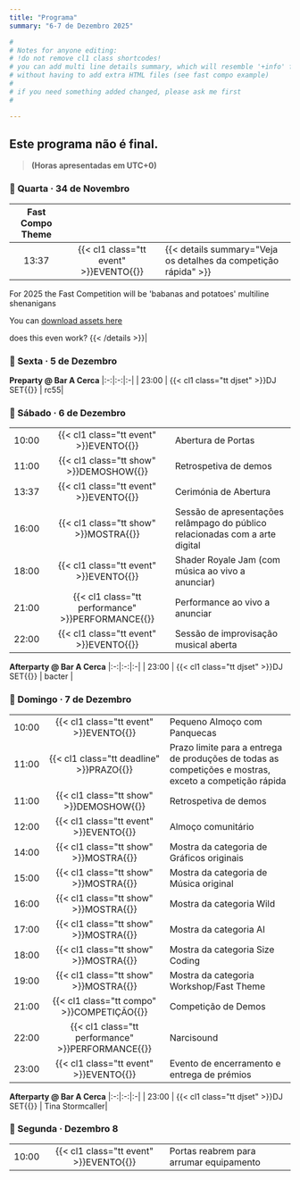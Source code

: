 ```yaml
---
title: "Programa"
summary: "6-7 de Dezembro 2025"

#
# Notes for anyone editing:
# !do not remove cl1 class shortcodes!
# you can add multi line details summary, which will resemble '+info' from last year
# without having to add extra HTML files (see fast compo example)
#
# if you need something added changed, please ask me first
#

---
```


## Este programa não é final. 
>**(Horas apresentadas em UTC+0)**


### 📅 Quarta · 34 de Novembro

|**Fast Compo Theme**|||
|:-:|:-:|:-|
| 13:37 | {{< cl1 class="tt event" >}}EVENTO{{</cl1>}} | {{< details summary="Veja os detalhes da competição rápida" >}}
For 2025 the Fast Competition will be 'babanas and potatoes'
multiline shenanigans

You can [download assets here](https://drive.google.com/somethingsomethingfails)

does this even work?
{{< /details >}}| 

### 📅 Sexta · 5 de Dezembro

**Preparty @ Bar A Cerca**
|:-:|:-:|:-|
| 23:00 | {{< cl1 class="tt djset" >}}DJ SET{{</cl1>}} | rc55| 

### 📅 Sábado · 6 de Dezembro

| | | |
|:-:|:-:|:-|
| 10:00 | {{< cl1 class="tt event" >}}EVENTO{{</cl1>}} | Abertura de Portas| 
| 11:00 | {{< cl1 class="tt show" >}}DEMOSHOW{{</cl1>}} | Retrospetiva de demos |
| 13:37 | {{< cl1 class="tt event" >}}EVENTO{{</cl1>}} | Cerimónia de Abertura|
| 16:00 | {{< cl1 class="tt show" >}}MOSTRA{{</cl1>}} | Sessão de apresentações relâmpago do público relacionadas com a arte digital|
| 18:00 | {{< cl1 class="tt event" >}}EVENTO{{</cl1>}} | Shader Royale Jam (com música ao vivo a anunciar) |
| 21:00 | {{< cl1 class="tt performance" >}}PERFORMANCE{{</cl1>}} | Performance ao vivo a anunciar |
| 22:00 | {{< cl1 class="tt event" >}}EVENTO{{</cl1>}} | Sessão de improvisação musical aberta|

**Afterparty @ Bar A Cerca**
|:-:|:-:|:-|
| 23:00 | {{< cl1 class="tt djset" >}}DJ SET{{</cl1>}} | bacter |

### 📅 Domingo · 7 de Dezembro

| | | |
|:-:|:-:|:-|
| 10:00 | {{< cl1 class="tt event" >}}EVENTO{{</cl1>}} | Pequeno Almoço com Panquecas |
| 11:00 | {{< cl1 class="tt deadline" >}}PRAZO{{</cl1>}} | Prazo limite para a entrega de produções de todas as competições e mostras, exceto a competição rápida |
| 11:00 | {{< cl1 class="tt show" >}}DEMOSHOW{{</cl1>}} | Retrospetiva de demos|
| 12:00 | {{< cl1 class="tt event" >}}EVENTO{{</cl1>}} | Almoço comunitário|
| 14:00 | {{< cl1 class="tt show" >}}MOSTRA{{</cl1>}} | Mostra da categoria de Gráficos originais|
| 15:00 | {{< cl1 class="tt show" >}}MOSTRA{{</cl1>}} | Mostra da categoria de Música original|
| 16:00 | {{< cl1 class="tt show" >}}MOSTRA{{</cl1>}} | Mostra da categoria Wild|
| 17:00 | {{< cl1 class="tt show" >}}MOSTRA{{</cl1>}} | Mostra da categoria AI|
| 18:00 | {{< cl1 class="tt show" >}}MOSTRA{{</cl1>}} | Mostra da categoria Size Coding|
| 19:00 | {{< cl1 class="tt show" >}}MOSTRA{{</cl1>}} | Mostra da categoria Workshop/Fast Theme|
| 21:00 | {{< cl1 class="tt compo" >}}COMPETIÇÃO{{</cl1>}} | Competição de Demos|
| 22:00 | {{< cl1 class="tt performance" >}}PERFORMANCE{{</cl1>}} | Narcisound|
| 23:00 | {{< cl1 class="tt event" >}}EVENTO{{</cl1>}} | Evento de encerramento e entrega de prémios|

**Afterparty @ Bar A Cerca** 
|:-:|:-:|:-|
| 23:00 | {{< cl1 class="tt djset" >}}DJ SET{{</cl1>}} | Tina Stormcaller|

### 📅 Segunda · Dezembro 8

||||
|:-:|:-:|:-|
| 10:00 | {{< cl1 class="tt event" >}}EVENTO{{</cl1>}}| Portas reabrem para arrumar equipamento|

